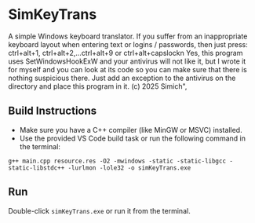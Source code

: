 # SimKeyTrans

A simple Windows keyboard translator.
If you suffer from an inappropriate keyboard layout when entering text or logins / passwords,
then just press:
ctrl+alt+1, ctrl+alt+2,...ctrl+alt+9 or ctrl+alt+capslockn
Yes, this program uses SetWindowsHookExW and your antivirus will not like it,
but I wrote it for myself and you can look at its code so
you can make sure that there is nothing suspicious there.
Just add an exception to the antivirus on the directory and place this program in it.
(c) 2025 Simich",

## Build Instructions

- Make sure you have a C++ compiler (like MinGW or MSVC) installed.
- Use the provided VS Code build task or run the following command in the terminal:

```
g++ main.cpp resource.res -O2 -mwindows -static -static-libgcc -static-libstdc++ -lurlmon -lole32 -o simKeyTrans.exe  
```

## Run

Double-click `simKeyTrans.exe` or run it from the terminal.
